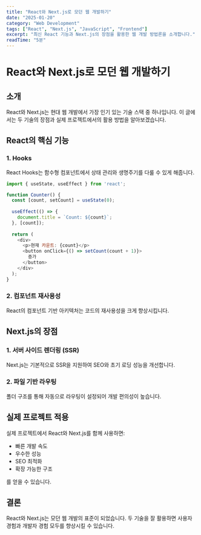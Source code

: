 ```yaml
---
title: "React와 Next.js로 모던 웹 개발하기"
date: "2025-01-20"
category: "Web Development"
tags: ["React", "Next.js", "JavaScript", "Frontend"]
excerpt: "최신 React 기능과 Next.js의 장점을 활용한 웹 개발 방법론을 소개합니다."
readTime: "5분"
---
```


# React와 Next.js로 모던 웹 개발하기

## 소개

React와 Next.js는 현대 웹 개발에서 가장 인기 있는 기술 스택 중 하나입니다. 이 글에서는 두 기술의 장점과 실제 프로젝트에서의 활용 방법을 알아보겠습니다.

## React의 핵심 기능

### 1. Hooks
React Hooks는 함수형 컴포넌트에서 상태 관리와 생명주기를 다룰 수 있게 해줍니다.

```javascript
import { useState, useEffect } from 'react';

function Counter() {
  const [count, setCount] = useState(0);
  
  useEffect(() => {
    document.title = `Count: ${count}`;
  }, [count]);
  
  return (
    <div>
      <p>현재 카운트: {count}</p>
      <button onClick={() => setCount(count + 1)}>
        증가
      </button>
    </div>
  );
}
```

### 2. 컴포넌트 재사용성
React의 컴포넌트 기반 아키텍처는 코드의 재사용성을 크게 향상시킵니다.

## Next.js의 장점

### 1. 서버 사이드 렌더링 (SSR)
Next.js는 기본적으로 SSR을 지원하여 SEO와 초기 로딩 성능을 개선합니다.

### 2. 파일 기반 라우팅
폴더 구조를 통해 자동으로 라우팅이 설정되어 개발 편의성이 높습니다.

## 실제 프로젝트 적용

실제 프로젝트에서 React와 Next.js를 함께 사용하면:
- 빠른 개발 속도
- 우수한 성능
- SEO 최적화
- 확장 가능한 구조

를 얻을 수 있습니다.

## 결론

React와 Next.js는 모던 웹 개발의 표준이 되었습니다. 두 기술을 잘 활용하면 사용자 경험과 개발자 경험 모두를 향상시킬 수 있습니다.